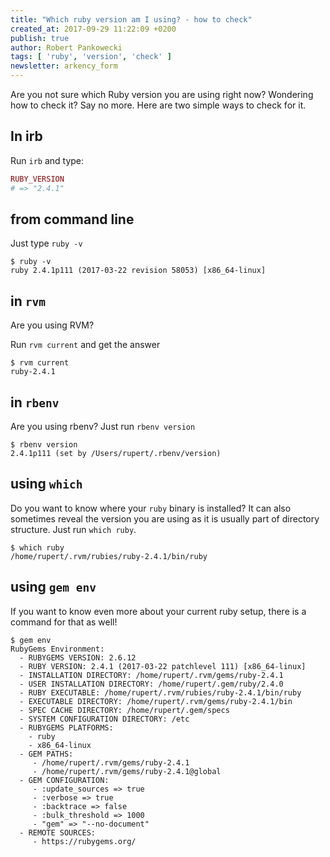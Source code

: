 ```yaml
---
title: "Which ruby version am I using? - how to check"
created_at: 2017-09-29 11:22:09 +0200
publish: true
author: Robert Pankowecki
tags: [ 'ruby', 'version', 'check' ]
newsletter: arkency_form
---
```


Are you not sure which Ruby version you are using right now? Wondering how to check it? Say no more. Here are two simple ways to check for it.

<!-- more -->

## In irb

Run `irb` and type:

```ruby
RUBY_VERSION
# => "2.4.1"
```

## from command line

Just type `ruby -v`

```
$ ruby -v
ruby 2.4.1p111 (2017-03-22 revision 58053) [x86_64-linux]
```

## in `rvm`

Are you using RVM?

Run `rvm current` and get the answer

```
$ rvm current
ruby-2.4.1
```

## in `rbenv`

Are you using rbenv? Just run `rbenv version`

```
$ rbenv version
2.4.1p111 (set by /Users/rupert/.rbenv/version)
```

## using `which`

Do you want to know where your `ruby` binary is installed? It can also sometimes reveal the version you are using as it is usually part of directory structure. Just run `which ruby`.

```
$ which ruby
/home/rupert/.rvm/rubies/ruby-2.4.1/bin/ruby
```

## using `gem env`

If you want to know even more about your current ruby setup, there is a command for that as well!

```
$ gem env
RubyGems Environment:
  - RUBYGEMS VERSION: 2.6.12
  - RUBY VERSION: 2.4.1 (2017-03-22 patchlevel 111) [x86_64-linux]
  - INSTALLATION DIRECTORY: /home/rupert/.rvm/gems/ruby-2.4.1
  - USER INSTALLATION DIRECTORY: /home/rupert/.gem/ruby/2.4.0
  - RUBY EXECUTABLE: /home/rupert/.rvm/rubies/ruby-2.4.1/bin/ruby
  - EXECUTABLE DIRECTORY: /home/rupert/.rvm/gems/ruby-2.4.1/bin
  - SPEC CACHE DIRECTORY: /home/rupert/.gem/specs
  - SYSTEM CONFIGURATION DIRECTORY: /etc
  - RUBYGEMS PLATFORMS:
    - ruby
    - x86_64-linux
  - GEM PATHS:
     - /home/rupert/.rvm/gems/ruby-2.4.1
     - /home/rupert/.rvm/gems/ruby-2.4.1@global
  - GEM CONFIGURATION:
     - :update_sources => true
     - :verbose => true
     - :backtrace => false
     - :bulk_threshold => 1000
     - "gem" => "--no-document"
  - REMOTE SOURCES:
     - https://rubygems.org/
```
